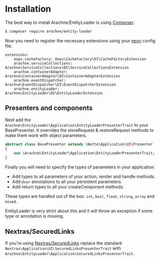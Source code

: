 Installation
====

The best way to install Arachne/EntityLoader is using [Composer](http://getcomposer.org/).

```sh
$ composer require arachne/entity-loader
```

Now you need to register the necessary extensions using your [neon](http://ne-on.org/) config file.

```
extensions:
    oops.cacheFactory: Oops\CacheFactory\DI\CacheFactoryExtension
    arachne.serviceCollections: Arachne\ServiceCollections\DI\ServiceCollectionsExtension
    arachne.containerAdapter: Arachne\ContainerAdapter\DI\ContainerAdapterExtension
    arachne.eventDispatcher: Arachne\EventDispatcher\DI\EventDispatcherExtension
    arachne.entityLoader: Arachne\EntityLoader\DI\EntityLoaderExtension
```


Presenters and components
----

Next add the `Arachne\EntityLoader\Application\EntityLoaderPresenterTrait` to your BasePresenter. It overrides the storeRequest & restoreRequest methods to make them work with object parameters.

```php
abstract class BasePresenter extends \Nette\Application\UI\Presenter
{
    use \Arachne\EntityLoader\Application\EntityLoaderPresenterTrait;
}
```

Finally you will need to specify the types of parameters in your application.

- Add types to all parameters of your action, render and handle methods.
- Add `@var` annotations to all your persistent parameters.
- Add return types to all your createComponent methods.

These types are handled out of the box: `int`, `bool`, `float`, `string`, `array` and `mixed`.

EntityLoader is very strict about this and it will throw an exception if some type or annotation is missing.


Nextras/SecuredLinks
----

If you're using [Nextras/SecuredLinks](https://github.com/nextras/secured-links) replace the standard `Nextras\Application\UI\SecuredLinksPresenterTrait` with `Arachne\EntityLoader\Application\SecuredLinksPresenterTrait`.
